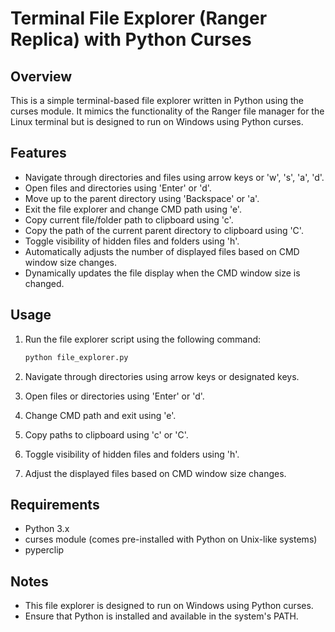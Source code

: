 # Terminal File Explorer (Ranger Replica) with Python Curses

## Overview

This is a simple terminal-based file explorer written in Python using the curses module. It mimics the functionality of the Ranger file manager for the Linux terminal but is designed to run on Windows using Python curses.

## Features

- Navigate through directories and files using arrow keys or 'w', 's', 'a', 'd'.
- Open files and directories using 'Enter' or 'd'.
- Move up to the parent directory using 'Backspace' or 'a'.
- Exit the file explorer and change CMD path using 'e'.
- Copy current file/folder path to clipboard using 'c'.
- Copy the path of the current parent directory to clipboard using 'C'.
- Toggle visibility of hidden files and folders using 'h'.
- Automatically adjusts the number of displayed files based on CMD window size changes.
- Dynamically updates the file display when the CMD window size is changed.

## Usage

1. Run the file explorer script using the following command:

    ```bash
    python file_explorer.py
    ```

2. Navigate through directories using arrow keys or designated keys.
3. Open files or directories using 'Enter' or 'd'.
4. Change CMD path and exit using 'e'.
5. Copy paths to clipboard using 'c' or 'C'.
6. Toggle visibility of hidden files and folders using 'h'.
7. Adjust the displayed files based on CMD window size changes.

## Requirements

- Python 3.x
- curses module (comes pre-installed with Python on Unix-like systems)
- pyperclip

## Notes

- This file explorer is designed to run on Windows using Python curses.
- Ensure that Python is installed and available in the system's PATH.

